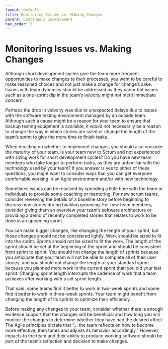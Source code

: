 ```yaml
---
layout: default
title: Monitoring Issues vs. Making Changes
parent: Continuous Improvement
nav_order: 5
---
```


# Monitoring Issues vs. Making Changes

Although short development cycles give the team more frequent opportunities to make changes to their processes, you want to be careful to make 
reasoned choices and not just make a change for change’s sake. Issues with team dynamics should be addressed as they occur but issues such as a 
one-sprint dip in the team’s velocity might not merit immediate concern.

Perhaps the drop in velocity was due to unexpected delays due to issues with the software testing environment managed by an outside team. 
Although such a cause might be a reason for your team to ensure that backup testing equipment is available, it would not necessarily be a reason to 
change the way in which stories are sized or change the length of the team’s sprint to give the more time to finish tasks.

When deciding on whether to implement changes, you should also consider the maturity of your team. Is your team new to Scrum and not experienced 
with sizing work for short development cycles? Do you have new team members who take longer to perform tasks, as they are unfamiliar with the technology 
used by your team? If you answer is yes to either of these questions, you might want to consider ways that you can get everyone comfortable working in 
an Agile environment and/or with new technology. 

Sometimes issues can be resolved by spending a little time with the team or individuals to provide some coaching or mentoring. For new scrum teams, 
consider reviewing the details of a baseline story before beginning to discuss new stories during backlog grooming. For new team members, consider 
giving them an overview your team’s software architecture or providing a demo of recently completed stories that relates to work to be done in an 
upcoming sprint. 

You can make bigger changes, like changing the length of your sprint, but those changes should not be considered lightly. Work should be sized to 
fit into the sprint. Sprints should not be sized to fit the work. The length of the sprint should be set at the beginning of the sprint and should 
be consistent from sprint to sprint. You should not change the length of sprints because you anticipate that your team will not be able to complete 
all of their user stories, and you should not change the length of your standard sprint because you planned more work in the current sprint than you 
did your last sprint. Changing sprint length interrupts the cadence of work that a team achieves after working with a set sprint length.

That said, some teams find it better to work in two-week sprints and some find it better to work in three-week sprints. Your team might benefit from 
changing the length of its sprints to optimize their efficiency. 

Before making any changes to your team, consider whether there is enough evidence support that the changes will be beneficial and how long you will 
monitor the changes to determine whether they have had the desired affect. The Agile principles dictate that “… the team reflects on how to become 
more effective, then tunes and adjusts its behavior accordingly.” However, impacts to the team and their ability to produce working software should 
be part of the team’s reflection and decision to make changes.
